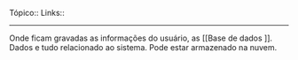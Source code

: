 Tópico::
Links::

---

Onde ficam gravadas as informações do usuário, as [[Base de dados ]]. Dados e tudo relacionado ao sistema. Pode estar armazenado na nuvem.
